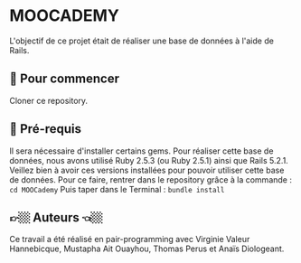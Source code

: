 # MOOCADEMY
L'objectif de ce projet était de réaliser une base de données à l'aide de Rails.
## 🐣 Pour commencer
Cloner ce repository.
## 🔧 Pré-requis
Il sera nécessaire d'installer certains gems. Pour réaliser cette base de données, nous avons utilisé Ruby 2.5.3 (ou Ruby 2.5.1) ainsi que Rails 5.2.1. Veillez bien à avoir ces versions installées pour pouvoir utiliser cette base de données. Pour ce faire, rentrer dans le repository grâce à la commande :
```cd MOOCademy```
Puis taper dans le Terminal :
```bundle install```
## 👉🏼 Auteurs 👈🏼
Ce travail a été réalisé en pair-programming avec Virginie Valeur Hannebicque, Mustapha Ait Ouayhou, Thomas Perus et Anaïs Diologeant.
